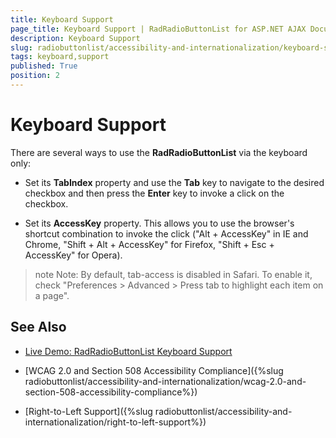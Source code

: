 ```yaml
---
title: Keyboard Support
page_title: Keyboard Support | RadRadioButtonList for ASP.NET AJAX Documentation
description: Keyboard Support
slug: radiobuttonlist/accessibility-and-internationalization/keyboard-support
tags: keyboard,support
published: True
position: 2
---
```


# Keyboard Support

There are several ways to use the **RadRadioButtonList** via the keyboard only:

* Set its **TabIndex** property and use the **Tab** key to navigate to the desired checkbox and then press the **Enter** key to invoke a click on the checkbox.

* Set its **AccessKey** property. This allows you to use the browser's shortcut combination to invoke the click ("Alt + AccessKey" in IE and Chrome, "Shift + Alt + AccessKey" for Firefox, "Shift + Esc + AccessKey" for Opera).

>note Note: By default, tab-access is disabled in Safari. To enable it, check "Preferences > Advanced > Press tab to highlight each item on a page".

## See Also

 * [Live Demo: RadRadioButtonList Keyboard Support](http://demos.telerik.com/aspnet-ajax/checkbox/examples/keyboard-support/defaultcs.aspx)

 * [WCAG 2.0 and Section 508 Accessibility Compliance]({%slug radiobuttonlist/accessibility-and-internationalization/wcag-2.0-and-section-508-accessibility-compliance%})

 * [Right-to-Left Support]({%slug radiobuttonlist/accessibility-and-internationalization/right-to-left-support%})

